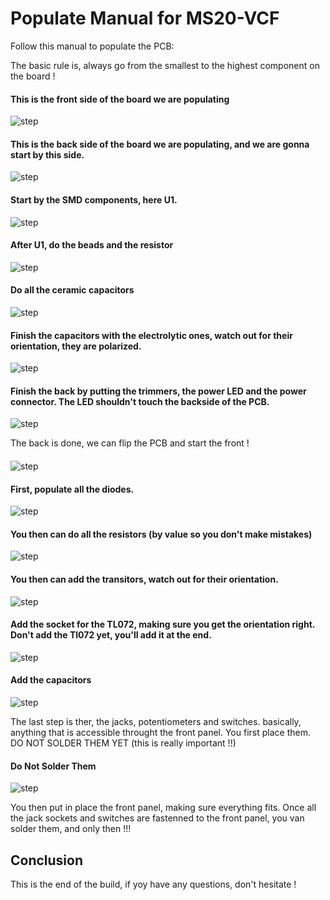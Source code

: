 # Populate Manual for MS20-VCF

Follow this manual to populate the PCB: 

The basic rule is, always go from the smallest to the highest component on the board !


####  This is the front side of the board we are populating

![step](img/populating_1.png)

####  This is the back side of the board we are populating, and we are gonna start by this side.

![step](img/populating_2.png)

####  Start by the SMD components, here U1. 

![step](img/populating_3.png)

####  After U1, do the beads and the resistor

![step](img/populating_4.png)

####  Do all the ceramic capacitors

![step](img/populating_5.png)

####  Finish the capacitors with the electrolytic ones, watch out for their orientation, they are polarized.

![step](img/populating_6.png)

####  Finish the back by putting the trimmers, the power LED and the power connector. The LED shouldn't touch the backside of the PCB. 

![step](img/populating_7.png)

The back is done, we can flip the PCB and start the front !


#### 

![step](img/populating_8.png)

####  First, populate all the diodes.

![step](img/populating_9.png)

####  You then can do all the resistors (by value so you don't make mistakes)

![step](img/populating_10.png)

####  You then can add the transitors, watch out for their orientation.

![step](img/populating_11.png)

####  Add the socket for the TL072, making sure you get the orientation right. Don't add the Tl072 yet, you'll add it at the end. 

![step](img/populating_12.png)

####  Add the capacitors

![step](img/populating_13.png)

The last step is ther, the jacks, potentiometers and switches. basically, anything that is accessible throught the front panel. You first place them.
DO NOT SOLDER THEM YET (this is really important !!)


####  Do Not Solder Them

![step](img/populating_14.png)

You then put in place the front panel, making sure everything fits. Once all the jack sockets and switches are fastenned to the front panel, you van solder them, and only then !!!

## Conclusion

This is the end of the build, if yoy have any questions, don't hesitate !


